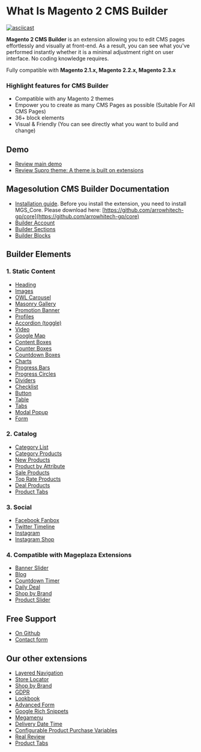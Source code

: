 # What Is Magento 2 CMS Builder

[![asciicast](https://magesolution.com/about/images/builder_sc.png)](https://www.youtube.com/watch?v=ABDvxVrcyb8)

**Magento 2 CMS Builder** is an extension allowing you to edit CMS pages effortlessly and visually at front-end. As a result, you can see what you've performed instantly whether it is a minimal adjustment right on user interface. No coding knowledge requires.

Fully compatible with **Magento 2.1.x, Magento 2.2.x, Magento 2.3.x**

### Highlight features for CMS Builder

- Compatible with any Magento 2 themes
- Empower you to create as many CMS Pages as possible (Suitable For All CMS Pages)
- 36+ block elements
- Visual & Friendly (You can see directly what you want to build and change)

## Demo
- [Review main demo](http://themes.magesolution.com/fbuilder/)
- [Review Supro theme: A theme is built on extensions](https://themeforest.net/item/supro-minimalist-ajax-magento-2-theme/23476627?ref=ArrowHiTech)

## Magesolution CMS Builder Documentation

- [Installation guide](http://themes.magesolution.com/fbuilder/installation). Before you install the extension, you need to install MGS_Core. Please download here: [https://github.com/arrowhitech-gp/core](https://github.com/arrowhitech-gp/core)
- [Builder Account](http://themes.magesolution.com/fbuilder/builder-account)
- [Builder Sections](http://themes.magesolution.com/fbuilder/sections)
- [Builder Blocks](http://themes.magesolution.com/fbuilder/blocks/)



## Builder Elements
### 1. Static Content
- [Heading](http://themes.magesolution.com/fbuilder/headings/)
- [Images](http://themes.magesolution.com/fbuilder/images/)
- [OWL Carousel](http://themes.magesolution.com/fbuilder/owl-carousel/)
- [Masonry Gallery](http://themes.magesolution.com/fbuilder/masonry-gallery/)
- [Promotion Banner](http://themes.magesolution.com/fbuilder/promotion-banners/)
- [Profiles](http://themes.magesolution.com/fbuilder/profiles/)
- [Accordion (toggle)](http://themes.magesolution.com/fbuilder/accordion/)
- [Video](http://themes.magesolution.com/fbuilder/videos/)
- [Google Map](http://themes.magesolution.com/fbuilder/google-map/)
- [Content Boxes](http://themes.magesolution.com/fbuilder/content-boxes/)
- [Counter Boxes](http://themes.magesolution.com/fbuilder/counter-boxes/)
- [Countdown Boxes](http://themes.magesolution.com/fbuilder/countdown-boxes/)
- [Charts](http://themes.magesolution.com/fbuilder/charts/)
- [Progress Bars](http://themes.magesolution.com/fbuilder/progress-bars/)
- [Progress Circles](http://themes.magesolution.com/fbuilder/progress-circles/)
- [Dividers](http://themes.magesolution.com/fbuilder/dividers/)
- [Checklist](http://themes.magesolution.com/fbuilder/checklist/)
- [Button](http://themes.magesolution.com/fbuilder/button/)
- [Table](http://themes.magesolution.com/fbuilder/table/)
- [Tabs](http://themes.magesolution.com/fbuilder/tabs/)
- [Modal Popup](http://themes.magesolution.com/fbuilder/modal-popup/)
- [Form](http://themes.magesolution.com/fbuilder/form/)

### 2. Catalog
- [Category List](http://themes.magesolution.com/fbuilder/category-list/)
- [Category Products](http://themes.magesolution.com/fbuilder/category-products/)
- [New Products](http://themes.magesolution.com/fbuilder/new-products/)
- [Product by Attribute](http://themes.magesolution.com/fbuilder/products-by-attribute/)
- [Sale Products](http://themes.magesolution.com/fbuilder/sale-products/)
- [Top Rate Products](http://themes.magesolution.com/fbuilder/top-rate-products/)
- [Deal Products](http://themes.magesolution.com/fbuilder/deal-products/)
- [Product Tabs](http://themes.magesolution.com/fbuilder/product-tabs/)

### 3. Social
- [Facebook Fanbox](http://themes.magesolution.com/fbuilder/facebook-fanbox/)
- [Twitter Timeline](http://themes.magesolution.com/fbuilder/twitter-timeline/)
- [Instagram](http://themes.magesolution.com/fbuilder/instagram/)
- [Instagram Shop](http://themes.magesolution.com/fbuilder/instagram-shop/)

### 4. Compatible with Mageplaza Extensions
- [Banner Slider](https://www.mageplaza.com/magento-2-banner-slider-extension/)
- [Blog](https://www.mageplaza.com/magento-2-blog-extension/)
- [Countdown Timer](https://www.mageplaza.com/magento-2-countdown-timer)
- [Daily Deal](https://www.mageplaza.com/magento-2-daily-deal-extension)
- [Shop by Brand](https://www.mageplaza.com/magento-2-shop-by-brand)
- [Product Slider](https://www.mageplaza.com/magento-2-product-slider-extension)

## Free Support
- [On Github](https://github.com/arrowhitech-gp/fbuilder/issues)
- [Contact form](https://www.magesolution.com/contact-us/)

## Our other extensions
- [Layered Navigation](https://www.magesolution.com/magento2-layered-navigation.html)
- [Store Locator](https://www.magesolution.com/store-locator-magento-2.html)
- [Shop by Brand](https://www.magesolution.com/shop-by-brands2.html)
- [GDPR](https://www.magesolution.com/magento2-gdpr.html)
- [Lookbook](https://www.magesolution.com/lookbook-for-magento-2.html)
- [Advanced Form](https://www.magesolution.com/advanced-form-for-magento-2.html)
- [Google Rich Snippets](https://www.magesolution.com/google-rich-snippets-for-magento-2.html)
- [Megamenu](https://www.magesolution.com/mega-menu-magento-2.html)
- [Delivery Date Time](https://www.magesolution.com/delivery-date-time-for-magento-2.html)
- [Configurable Product Purchase Variables](https://www.magesolution.com/configurable-product-purchase-variables.html)
- [Real Review](https://www.magesolution.com/real-review-for-magento-2.html)
- [Product Tabs](https://www.magesolution.com/product-tabs-for-magento-2.html)
